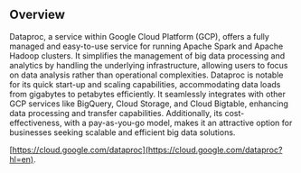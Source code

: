 ## Overview

Dataproc, a service within Google Cloud Platform (GCP), offers a fully managed and easy-to-use service for running Apache Spark and Apache Hadoop clusters. It simplifies the management of big data processing and analytics by handling the underlying infrastructure, allowing users to focus on data analysis rather than operational complexities. Dataproc is notable for its quick start-up and scaling capabilities, accommodating data loads from gigabytes to petabytes efficiently. It seamlessly integrates with other GCP services like BigQuery, Cloud Storage, and Cloud Bigtable, enhancing data processing and transfer capabilities. Additionally, its cost-effectiveness, with a pay-as-you-go model, makes it an attractive option for businesses seeking scalable and efficient big data solutions.

[https://cloud.google.com/dataproc](https://cloud.google.com/dataproc?hl=en).